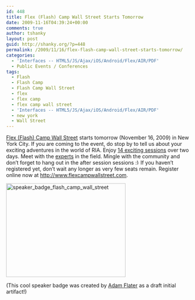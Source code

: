 ```yaml
---
id: 448
title: Flex (Flash) Camp Wall Street Starts Tomorrow
date: 2009-11-16T04:39:24+00:00
comments: true
author: tshanky
layout: post
guid: http://shanky.org/?p=448
permalink: /2009/11/16/flex-flash-camp-wall-street-starts-tomorrow/
categories:
  - 'Interfaces -- HTML5/JS/Ajax/iOS/Android/Flex/AIR/PDF'
  - Public Events / Conferences
tags:
  - Flash
  - Flash Camp
  - Flash Camp Wall Street
  - flex
  - flex camp
  - flex camp wall street
  - 'Interfaces -- HTML5/JS/Ajax/iOS/Android/Flex/AIR/PDF'
  - new york
  - Wall Street
---
```

<a title="Flex (Flash) Camp Wall Street" href="http://www.flexcampwallstreet.com" target="_blank">Flex (Flash) Camp Wall Street</a> starts tomorrow (November 16, 2009) in New York City. If you are coming to the event, do stop by to tell us about your exciting adventures in the world of RIA. Enjoy <a title="Flex (Flash) Camp Wall Street : Sessions" href="http://flexcampwallstreet.com/sessions.html" target="_blank">14 exciting sessions</a> over two days. Meet with the <a title="Flex (Flash) Camp Wall Street: Speakers" href="http://flexcampwallstreet.com/speakers.html" target="_blank">experts</a> in the field. Mingle with the community and don&#8217;t forget to hang out in the after session sessions  <img src="http://shanky.org/wp-includes/images/smilies/simple-smile.png" alt=":)" class="wp-smiley" style="height: 1em; max-height: 1em;" />If you haven&#8217;t registered yet, don&#8217;t wait any longer as very few seats remain. Register online now at <a title="Flex (Flash) Camp Wall Street" href="http://flexcampwallstreet.com/" target="_blank">http://www.flexcampwallstreet.com</a>.

[<img class="alignnone size-full wp-image-449" title="speaker_badge_flash_camp_wall_street" src="http://shanky.org/wp-content/uploads/2009/11/speaker_badge_flash_camp_wall_street.png" alt="speaker_badge_flash_camp_wall_street" width="324" height="255" srcset="http://shanky.org/wp-content/uploads/2009/11/speaker_badge_flash_camp_wall_street-300x236.png 300w, http://shanky.org/wp-content/uploads/2009/11/speaker_badge_flash_camp_wall_street.png 324w" sizes="(max-width: 324px) 100vw, 324px" />](http://www.flexcampwallstreet.com)

(This cool speaker badge was created by <a title="Adam Flater" href="http://adamflater.blogspot.com/" target="_blank">Adam Flater</a> as a draft initial artifact!)